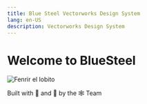 ```yaml
---
title: Blue Steel Vectorworks Design System
lang: en-US
description: Vectorworks Design System
---
```



# Welcome to BlueSteel

![Fenrir el lobito](https://res.cloudinary.com/vectorworks-mktg/image/upload/f_auto/blue-steel/docs-assets/qmxj1gvo2apblvxcokqy.jpg)






Built with 💜 and 🍻 by the 🕸️ Team
